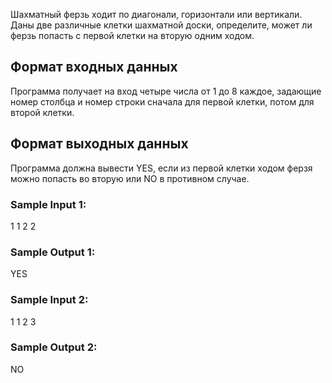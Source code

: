 Шахматный ферзь ходит по диагонали, горизонтали или вертикали. Даны две различные клетки шахматной доски, определите, может ли ферзь попасть с первой клетки на вторую одним ходом.

## Формат входных данных
Программа получает на вход четыре числа от 1 до 8 каждое, задающие номер столбца и номер строки сначала для первой клетки, потом для второй клетки.
## Формат выходных данных
Программа должна вывести YES, если из первой клетки ходом ферзя можно попасть во вторую или NO в противном случае.
### Sample Input 1:

1
1
2
2
### Sample Output 1:

YES
### Sample Input 2:

1
1
2
3
### Sample Output 2:

NO
